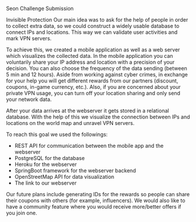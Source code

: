 Seon Challenge Submission

Invisible Protection
Our main idea was to ask for the help of people in order to collect extra data, so we could construct a widely usable database to connect IPs and locations. This way we can validate user activities and mark VPN servers.

To achieve this, we created a mobile application as well as a web server which visualizes the collected data. In the mobile application you can voluntarily share your IP address and location with a precision of your decision. You can also choose the frequency of the data sending (between 5 min and 12 hours). Aside from working against cyber crimes, in exchange for your help you will get different rewards from our partners (discount, coupons, in-game currency, etc.). Also, if you are concerned about your private VPN usage, you can turn off your location sharing and only send your network data.

After your data arrives at the webserver it gets stored in a relational database. With the help of this we visualize the connection between IPs and locations on the world map and unravel VPN servers.

To reach this goal we used the followings:

 - REST API for communication between the mobile app and the webserver
 - PostgreSQL for the database
 - Heroku for the webserver
 - SpringBoot framework for the webserver backend
 - OpenStreetMap API for data visualization
 - The link to our webserver

Our future plans include generating IDs for the rewards so people can share their coupons with others (for example, influencers). We would also like to have a community feature where you would receive more/better offers if you join one.
